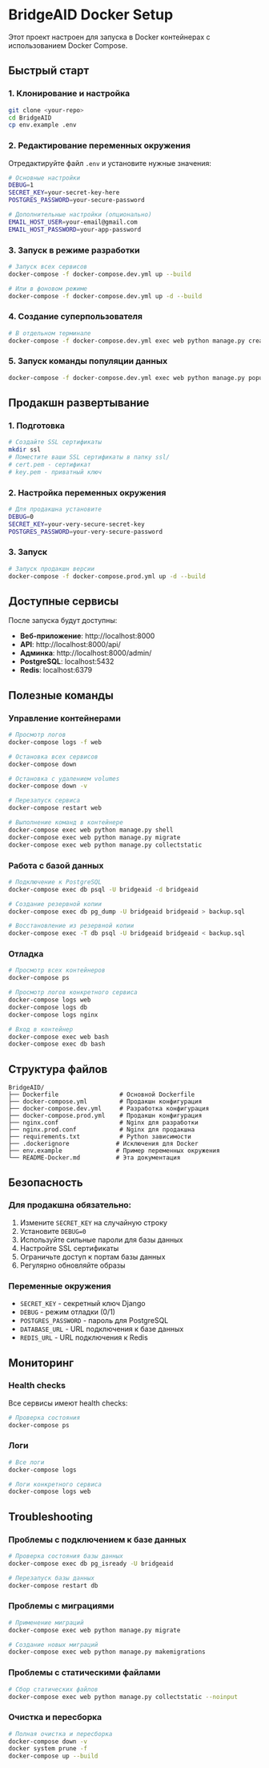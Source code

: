 # BridgeAID Docker Setup

Этот проект настроен для запуска в Docker контейнерах с использованием Docker Compose.

## Быстрый старт

### 1. Клонирование и настройка

```bash
git clone <your-repo>
cd BridgeAID
cp env.example .env
```

### 2. Редактирование переменных окружения

Отредактируйте файл `.env` и установите нужные значения:

```bash
# Основные настройки
DEBUG=1
SECRET_KEY=your-secret-key-here
POSTGRES_PASSWORD=your-secure-password

# Дополнительные настройки (опционально)
EMAIL_HOST_USER=your-email@gmail.com
EMAIL_HOST_PASSWORD=your-app-password
```

### 3. Запуск в режиме разработки

```bash
# Запуск всех сервисов
docker-compose -f docker-compose.dev.yml up --build

# Или в фоновом режиме
docker-compose -f docker-compose.dev.yml up -d --build
```

### 4. Создание суперпользователя

```bash
# В отдельном терминале
docker-compose -f docker-compose.dev.yml exec web python manage.py createsuperuser
```

### 5. Запуск команды популяции данных

```bash
docker-compose -f docker-compose.dev.yml exec web python manage.py populate_db
```

## Продакшн развертывание

### 1. Подготовка

```bash
# Создайте SSL сертификаты
mkdir ssl
# Поместите ваши SSL сертификаты в папку ssl/
# cert.pem - сертификат
# key.pem - приватный ключ
```

### 2. Настройка переменных окружения

```bash
# Для продакшна установите
DEBUG=0
SECRET_KEY=your-very-secure-secret-key
POSTGRES_PASSWORD=your-very-secure-password
```

### 3. Запуск

```bash
# Запуск продакшн версии
docker-compose -f docker-compose.prod.yml up -d --build
```

## Доступные сервисы

После запуска будут доступны:

- **Веб-приложение**: http://localhost:8000
- **API**: http://localhost:8000/api/
- **Админка**: http://localhost:8000/admin/
- **PostgreSQL**: localhost:5432
- **Redis**: localhost:6379

## Полезные команды

### Управление контейнерами

```bash
# Просмотр логов
docker-compose logs -f web

# Остановка всех сервисов
docker-compose down

# Остановка с удалением volumes
docker-compose down -v

# Перезапуск сервиса
docker-compose restart web

# Выполнение команд в контейнере
docker-compose exec web python manage.py shell
docker-compose exec web python manage.py migrate
docker-compose exec web python manage.py collectstatic
```

### Работа с базой данных

```bash
# Подключение к PostgreSQL
docker-compose exec db psql -U bridgeaid -d bridgeaid

# Создание резервной копии
docker-compose exec db pg_dump -U bridgeaid bridgeaid > backup.sql

# Восстановление из резервной копии
docker-compose exec -T db psql -U bridgeaid bridgeaid < backup.sql
```

### Отладка

```bash
# Просмотр всех контейнеров
docker-compose ps

# Просмотр логов конкретного сервиса
docker-compose logs web
docker-compose logs db
docker-compose logs nginx

# Вход в контейнер
docker-compose exec web bash
docker-compose exec db bash
```

## Структура файлов

```
BridgeAID/
├── Dockerfile                 # Основной Dockerfile
├── docker-compose.yml         # Продакшн конфигурация
├── docker-compose.dev.yml     # Разработка конфигурация
├── docker-compose.prod.yml    # Продакшн конфигурация
├── nginx.conf                 # Nginx для разработки
├── nginx.prod.conf            # Nginx для продакшна
├── requirements.txt           # Python зависимости
├── .dockerignore             # Исключения для Docker
├── env.example               # Пример переменных окружения
└── README-Docker.md          # Эта документация
```

## Безопасность

### Для продакшна обязательно:

1. Измените `SECRET_KEY` на случайную строку
2. Установите `DEBUG=0`
3. Используйте сильные пароли для базы данных
4. Настройте SSL сертификаты
5. Ограничьте доступ к портам базы данных
6. Регулярно обновляйте образы

### Переменные окружения

- `SECRET_KEY` - секретный ключ Django
- `DEBUG` - режим отладки (0/1)
- `POSTGRES_PASSWORD` - пароль для PostgreSQL
- `DATABASE_URL` - URL подключения к базе данных
- `REDIS_URL` - URL подключения к Redis

## Мониторинг

### Health checks

Все сервисы имеют health checks:

```bash
# Проверка состояния
docker-compose ps
```

### Логи

```bash
# Все логи
docker-compose logs

# Логи конкретного сервиса
docker-compose logs web
```

## Troubleshooting

### Проблемы с подключением к базе данных

```bash
# Проверка состояния базы данных
docker-compose exec db pg_isready -U bridgeaid

# Перезапуск базы данных
docker-compose restart db
```

### Проблемы с миграциями

```bash
# Применение миграций
docker-compose exec web python manage.py migrate

# Создание новых миграций
docker-compose exec web python manage.py makemigrations
```

### Проблемы с статическими файлами

```bash
# Сбор статических файлов
docker-compose exec web python manage.py collectstatic --noinput
```

### Очистка и пересборка

```bash
# Полная очистка и пересборка
docker-compose down -v
docker system prune -f
docker-compose up --build
```
